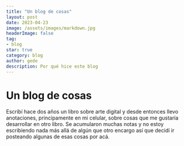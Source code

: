 ```yaml
---
title: "Un blog de cosas"
layout: post
date: 2023-04-23
image: /assets/images/markdown.jpg
headerImage: false
tag:
- blog
star: true
category: blog
author: gede
description: Por qué hice este blog
---
```


# Un blog de cosas
Escribí hace dos años un libro sobre arte digital y desde entonces llevo anotaciones, principamente en mi celular, sobre cosas que me gustaría desarrollar en otro libro. Se acumularon muchas notas y no estoy escribiendo nada más allá de algún que otro encargo así que decidí ir posteando algunas de esas cosas por acá.

